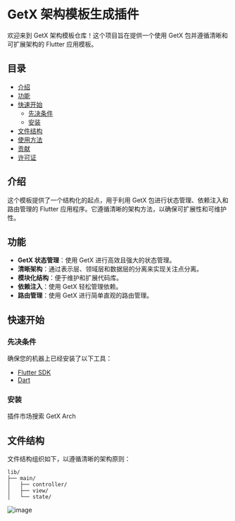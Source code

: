 
# GetX 架构模板生成插件

欢迎来到 GetX 架构模板仓库！这个项目旨在提供一个使用 GetX 包并遵循清晰和可扩展架构的 Flutter 应用模板。

## 目录

- [介绍](#介绍)
- [功能](#功能)
- [快速开始](#快速开始)
    - [先决条件](#先决条件)
    - [安装](#安装)
- [文件结构](#文件结构)
- [使用方法](#使用方法)
- [贡献](#贡献)
- [许可证](#许可证)

## 介绍

这个模板提供了一个结构化的起点，用于利用 GetX 包进行状态管理、依赖注入和路由管理的 Flutter 应用程序。它遵循清晰的架构方法，以确保可扩展性和可维护性。

## 功能

- **GetX 状态管理**：使用 GetX 进行高效且强大的状态管理。
- **清晰架构**：通过表示层、领域层和数据层的分离来实现关注点分离。
- **模块化结构**：便于维护和扩展代码库。
- **依赖注入**：使用 GetX 轻松管理依赖。
- **路由管理**：使用 GetX 进行简单直观的路由管理。

## 快速开始

### 先决条件

确保您的机器上已经安装了以下工具：

- [Flutter SDK](https://flutter.dev/docs/get-started/install)
- [Dart](https://dart.dev/get-dart)

### 安装
插件市场搜索 GetX Arch

## 文件结构

文件结构组织如下，以遵循清晰的架构原则：

```
lib/
├── main/
│   ├── controller/
│   ├── view/
│   └── state/
```
![image](https://github.com/Penny7088/getx_arch_template/assets/14094130/8f953158-971d-4989-b372-537f652944b7)

